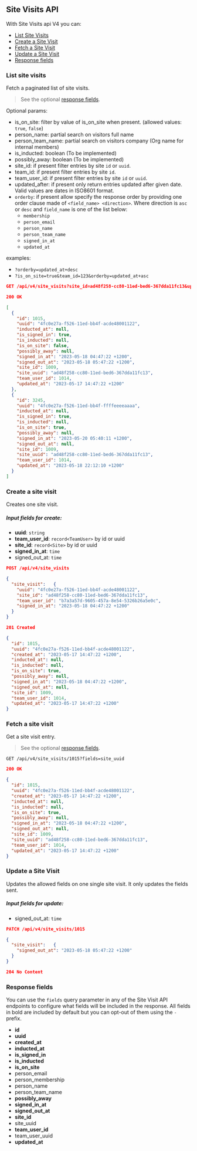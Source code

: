 ## Site Visits API
With Site Visits api V4 you can:

- [List Site Visits](#list-site-visits)
- [Create a Site Visit](#create-a-site-visit)
- [Fetch a Site Visit](#fetch-a-site-visit)
- [Update a Site Visit](#update-a-site-visit)
- [Response fields](#response-fields)


### List site visits
Fetch a paginated list of site visits.
> See the optional [response fields](#response-fields).

Optional params:
- is_on_site: filter by value of is_on_site when present. (allowed values: `true`, `false`)
- person_name: partial search on visitors full name
- person_team_name: partial search on visitors company (Org name for internal members)
- is_inducted: boolean (To be implemented)
- possibly_away: boolean (To be implemented)
- site_id: if present filter entries by site `id` or `uuid`.
- team_id: if present filter entries by site `id`.
- team_user_id: if present filter entries by site `id` or `uuid`.
- updated_after: if present only return entries updated after given date. Valid values are dates in ISO8601 format.
- `orderby`: if present allow specify the response order by providing one order clause
  made of `<field_name> <direction>`. Where direction is `asc` or `desc` and `field_name` is one of the list below:
    - `membership`
    - `person_email`
    - `person_name`
    - `person_team_name`
    - `signed_in_at`
    - `updated_at`

examples:
  - `?orderby=updated_at+desc`
  - `?is_on_site=true&team_id=123&orderby=updated_at+asc`

```json
GET /api/v4/site_visits?site_id=ad48f258-cc80-11ed-bed6-367dda11fc13&updated_after=2022-05-24T19:30:30Z&orderby=updated_after+asc&fields=site_uuid,-created_at
```

```json
200 OK

[
  {
    "id": 1015,
    "uuid": "4fc0e27a-f526-11ed-bb4f-acde48001122",
    "inducted_at": null,
    "is_signed_in": true,
    "is_inducted": null,
    "is_on_site": false,
    "possibly_away": null,
    "signed_in_at": "2023-05-18 04:47:22 +1200",
    "signed_out_at": "2023-05-18 05:47:22 +1200",
    "site_id": 1009,
    "site_uuid": "ad48f258-cc80-11ed-bed6-367dda11fc13",
    "team_user_id": 1014,
    "updated_at": "2023-05-17 14:47:22 +1200"
  },
  {
    "id": 3245,
    "uuid": "4fc0e27a-f526-11ed-bb4f-ffffeeeeaaaa",
    "inducted_at": null,
    "is_signed_in": true,
    "is_inducted": null,
    "is_on_site": true,
    "possibly_away": null,
    "signed_in_at": "2023-05-20 05:40:11 +1200",
    "signed_out_at": null,
    "site_id": 1009,
    "site_uuid": "ad48f258-cc80-11ed-bed6-367dda11fc13",
    "team_user_id": 1014,
    "updated_at": "2023-05-18 22:12:10 +1200"
  }
]
```


### Create a site visit
Creates one site visit.

##### Input fields for create:
  - **uuid**: `string`
  - **team_user_id**: `record<TeamUser>` by id or uuid
  - **site_id**: `record<Site>` by id or uuid
  - **signed_in_at**: `time`
  - signed_out_at: `time`

```json
POST /api/v4/site_visits

{
  "site_visit":   {
    "uuid": "4fc0e27a-f526-11ed-bb4f-acde48001122",
    "site_id": "ad48f258-cc80-11ed-bed6-367dda11fc13",
    "team_user_id": "b7a3a57d-9605-457a-8e54-5326b26a5e0c",
    "signed_in_at": "2023-05-18 04:47:22 +1200"
  }
}
```

```json
201 Created

{
  "id": 1015,
  "uuid": "4fc0e27a-f526-11ed-bb4f-acde48001122",
  "created_at": "2023-05-17 14:47:22 +1200",
  "inducted_at": null,
  "is_inducted": null,
  "is_on_site": true,
  "possibly_away": null,
  "signed_in_at": "2023-05-18 04:47:22 +1200",
  "signed_out_at": null,
  "site_id": 1009,
  "team_user_id": 1014,
  "updated_at": "2023-05-17 14:47:22 +1200"
}
```


### Fetch a site visit
Get a site visit entry.
> See the optional [response fields](#response-fields).

```
GET /api/v4/site_visits/1015?fields=site_uuid
```

```json
200 OK

{
  "id": 1015,
  "uuid": "4fc0e27a-f526-11ed-bb4f-acde48001122",
  "created_at": "2023-05-17 14:47:22 +1200",
  "inducted_at": null,
  "is_inducted": null,
  "is_on_site": true,
  "possibly_away": null,
  "signed_in_at": "2023-05-18 04:47:22 +1200",
  "signed_out_at": null,
  "site_id": 1009,
  "site_uuid": "ad48f258-cc80-11ed-bed6-367dda11fc13",
  "team_user_id": 1014,
  "updated_at": "2023-05-17 14:47:22 +1200"
}
```

### Update a Site Visit
Updates the allowed fields on one single site visit. It only updates the fields sent.

##### Input fields for update:
  - signed_out_at: `time`


```json
PATCH /api/v4/site_visits/1015

{
  "site_visit":   {
    "signed_out_at": "2023-05-18 05:47:22 +1200"
  }
}
```

```json
204 No Content
```

### Response fields
You can use the `fields` query parameter in any of the Site Visit API endpoints to
configure what fields will be included in the response. All fields in bold are
included by default but you can opt-out of them using the `-` prefix.

- **id**
- **uuid**
- **created_at**
- **inducted_at**
- **is_signed_in**
- **is_inducted**
- **is_on_site**
- person_email
- person_membership
- person_name
- person_team_name
- **possibly_away**
- **signed_in_at**
- **signed_out_at**
- **site_id**
- site_uuid
- **team_user_id**
- team_user_uuid
- **updated_at**
